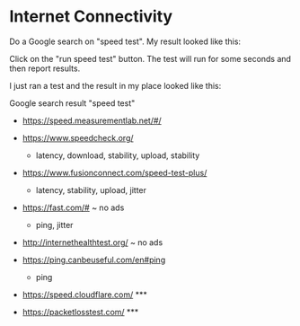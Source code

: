 # Internet Connectivity

Do a Google search on "speed test". My result looked like this:

Click on the "run speed test" button. The test will run for some seconds and then report results.

I just ran a test and the result in my place looked like this:


Google search result "speed test"
* https://speed.measurementlab.net/#/


* https://www.speedcheck.org/
	* latency, download, stability, upload, stability


* https://www.fusionconnect.com/speed-test-plus/
	* latency, stability, upload, jitter

* https://fast.com/# ~ no ads
	* ping, jitter

* http://internethealthtest.org/ ~ no ads


* https://ping.canbeuseful.com/en#ping
	* ping


* https://speed.cloudflare.com/ ***

* https://packetlosstest.com/ ***
